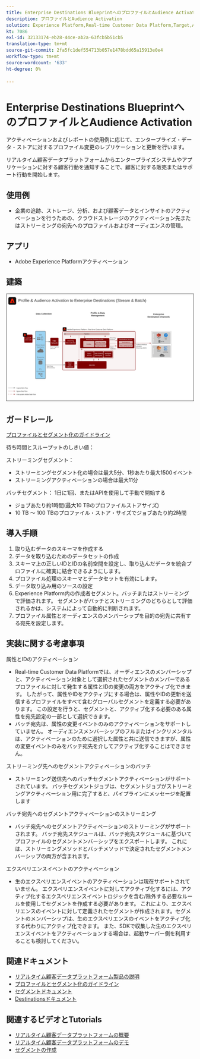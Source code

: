 ```yaml
---
title: Enterprise Destinations BlueprintへのプロファイルとAudience Activation
description: プロファイルとAudience Activation
solution: Experience Platform,Real-time Customer Data Platform,Target,Audience Manager,Analytics,Experience Cloud Services,Data Collection
kt: 7086
exl-id: 32133174-eb28-44ce-ab2a-63fcb5b51cb5
translation-type: tm+mt
source-git-commit: 2fa5fc1def554713b057e1478bdd65a15913e0e4
workflow-type: tm+mt
source-wordcount: '633'
ht-degree: 0%

---
```



# Enterprise Destinations BlueprintへのプロファイルとAudience Activation

アクティベーションおよびレポートの使用例に応じて、エンタープライズ・データ・ストアに対するプロファイル変更のレプリケーションと更新を行います。

リアルタイム顧客データプラットフォームからエンタープライズシステムやアプリケーションに対する顧客行動を通知することで、顧客に対する販売またはサポート行動を開始します。

## 使用例

* 企業の追跡、ストレージ、分析、および顧客データとインサイトのアクティベーションを行うための、クラウドストレージのアクティベーション先またはストリーミングの宛先へのプロファイルおよびオーディエンスの管理。

## アプリ

* Adobe Experience Platformアクティベーション

## 建築

<img src="assets/enterprise_destination.svg" alt="エンタープライズアクティベーションシナリオのリファレンスアーキテクチャ" style="border:1px solid #4a4a4a" />

## ガードレール

[プロファイルとセグメント化のガイドライン](https://experienceleague.adobe.com/docs/experience-platform/profile/guardrails.html?lang=en)

待ち時間とスループットのしきい値：

ストリーミングセグメント：

* ストリーミングセグメント化の場合は最大5分、1秒あたり最大1500イベント
* ストリーミングアクティベーションの場合は最大11分

バッチセグメント：
1日に1回、またはAPIを使用して手動で開始する

* ジョブあたり約1時間(最大10 TBのプロファイルストアサイズ)
* 10 TB ～ 100 TBのプロファイル・ストア・サイズでジョブあたり約2時間

## 導入手順

1. 取り込むデータのスキーマを作成する
1. データを取り込むためのデータセットの作成
1. スキーマ上の正しいIDとIDの名前空間を設定し、取り込んだデータを統合プロファイルに確実に結合できるようにします。
1. プロファイル処理のスキーマとデータセットを有効にします。
1. データ取り込み用のソースの設定
1. Experience Platform内の作成者セグメント。バッチまたはストリーミングで評価されます。 セグメントがバッチとストリーミングのどちらとして評価されるかは、システムによって自動的に判断されます。
1. プロファイル属性とオーディエンスのメンバーシップを目的の宛先に共有する宛先を設定します。

## 実装に関する考慮事項

属性とIDのアクティベーション

* Real-time Customer Data Platformでは、オーディエンスのメンバーシップと、アクティベーション対象として選択されたセグメントのメンバーであるプロファイルに対して発生する属性とIDの変更の両方をアクティブ化できます。 したがって、属性やIDをアクティブにする場合は、属性やIDの更新を送信するプロファイルをすべて含むグローバルセグメントを定義する必要があります。 この設定を行うと、セグメントと、アクティブ化する必要のある属性を宛先設定の一部として選択できます。
* バッチ宛先は、属性の変更イベントのみのアクティベーションをサポートしていません。 オーディエンスメンバーシップのフルまたはインクリメンタルは、アクティベーションのために選択した属性と共に送信できますが、属性の変更イベントのみをバッチ宛先を介してアクティブ化することはできません。

ストリーミング先へのセグメントアクティベーションのバッチ

* ストリーミング送信先へのバッチセグメントアクティベーションがサポートされています。 バッチセグメントジョブは、セグメントジョブがストリーミングアクティベーション用に完了すると、パイプラインにメッセージを配置します

バッチ宛先へのセグメントアクティベーションのストリーミング

* バッチ宛先へのセグメントアクティベーションのストリーミングがサポートされます。 バッチ宛先スケジュールは、バッチ宛先スケジュールに基づいてプロファイルのセグメントメンバーシップをエクスポートします。 これには、ストリーミングメソッドとバッチメソッドで決定されたセグメントメンバーシップの両方が含まれます。

エクスペリエンスイベントのアクティベーション

* 生のエクスペリエンスイベントのアクティベーションは現在サポートされていません。 エクスペリエンスイベントに対してアクティブ化するには、アクティブ化するエクスペリエンスイベントロジックを含む/除外する必要なルールを使用してセグメントを作成する必要があります。 これにより、エクスペリエンスのイベントに対して定義されたセグメントが作成されます。セグメントのメンバーシップは、生のエクスペリエンスのイベントをアクティブ化する代わりにアクティブ化できます。 また、SDKで収集した生のエクスペリエンスイベントをアクティベーションする場合は、起動サーバー側を利用することも検討してください。

## 関連ドキュメント

* [リアルタイム顧客データプラットフォーム製品の説明](https://helpx.adobe.com/legal/product-descriptions/real-time-customer-data-platform.html)
* [プロファイルとセグメント化のガイドライン](https://experienceleague.adobe.com/docs/experience-platform/profile/guardrails.html?lang=en)
* [セグメントドキュメント](https://experienceleague.adobe.com/docs/experience-platform/segmentation/api/streaming-segmentation.html)
* [Destinationsドキュメント](https://experienceleague.adobe.com/docs/experience-platform/destinations/catalog/overview.html)

## 関連するビデオとTutorials

* [リアルタイム顧客データプラットフォームの概要](https://experienceleague.adobe.com/docs/platform-learn/tutorials/application-services/rtcdp/understanding-the-real-time-customer-data-platform.html)
* [リアルタイム顧客データプラットフォームのデモ](https://experienceleague.adobe.com/docs/platform-learn/tutorials/application-services/rtcdp/demo.html)
* [セグメントの作成](https://experienceleague.adobe.com/docs/platform-learn/tutorials/segments/create-segments.html)
